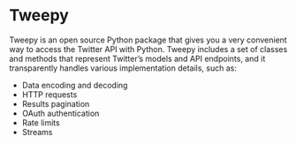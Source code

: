 # Tweepy
Tweepy is an open source Python package that gives you a very convenient way to access the Twitter API with Python. Tweepy includes a set of classes and methods that represent Twitter’s models and API endpoints, and it transparently handles various implementation details, such as:
- Data encoding and decoding
- HTTP requests
- Results pagination
- OAuth authentication
- Rate limits
- Streams
